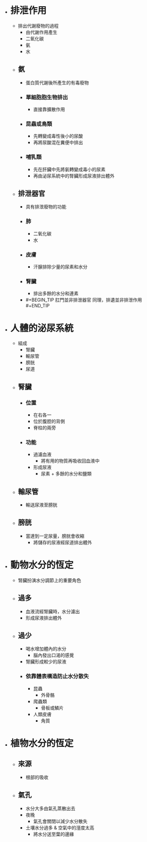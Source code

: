 - # 排泄作用
	- 排出代謝廢物的過程
		- 由代謝作用產生
		- 二氧化碳
		- 氨
		- 水
	- ## 氨
		- 蛋白質代謝後所產生的有毒廢物
		- ### 單細胞胞生物排出
			- 直接靠擴散作用
		- ### 昆蟲或鳥類
			- 先轉變成毒性後小的尿酸
			- 再將尿酸混在糞便中排出
		- ### 哺乳類
			- 先在肝臟中先將氨轉變成毒小的尿素
			- 再由泌尿系統中的腎臟形成尿液排出體外
	- ## 排泄器官
		- 具有排泄廢物的功能
		- ### 肺
			- 二氧化碳
			- 水
		- ### 皮膚
			- 汗腺排除少量的尿素和水分
		- ### 腎臟
			- 排出多餘的水分和連素
		- #+BEGIN_TIP
		  肛門並非排泄器官
		  同理，排遺並非排泄作用
		  #+END_TIP
- # 人體的泌尿系統
	- 組成
		- 腎臟
		- 輸尿管
		- 膀胱
		- 尿道
	- ## 腎臟
		- ### 位置
			- 在右各一
			- 位於腹腔的背側
			- 脊柱的兩旁
		- ### 功能
			- 過濾血液
				- 將有用的物質再吸收回血液中
			- 形成尿液
				- 尿素 + 多餘的水分和鹽類
	- ## 輸尿管
		- 輸送尿液至膀胱
	- ## 膀胱
		- 當達到一定尿量，膀胱會收縮
			- 將儲存的尿液經尿道排出體外
- # 動物水分的恆定
	- 腎臟扮演水分調節上的重要角色
	- ## 過多
		- 血液流經腎臟時，水分濾出
		- 形成尿液排出體外
	- ## 過少
		- 喝水增加體內的水分
			- 腦內發出口渴的感覺
		- 腎臟形成較少的尿液
		- ### 依靠體表構造防止水分散失
			- 昆蟲
				- 外骨骼
			- 爬蟲類
				- 骨板或鱗片
			- 人類皮膚
				- 角質
- # 植物水分的恆定
	- ## 來源
		- 根部的吸收
	- ## 氣孔
		- 水分大多由氣孔蒸散出去
		- 夜晚
			- 氣孔會關閉以減少水分散失
		- 土壤水分過多 & 空氣中的溼度太高
			- 將水分送至葉的邊緣